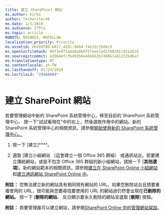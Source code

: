 ```yaml
---
title: 建立 SharePoint 網站
ms.author: kirks
author: Techwriter40
ms.date: 1/3/2019
ms.audience: ITPro
ms.topic: article
ROBOTS: NOINDEX, NOFOLLOW
localization_priority: Priority
ms.assetid: e62b9f80-b017-42dc-9464-f4e32c19d6c9
ms.openlocfilehash: 00f3e971a4dda8b0f5feee1ad2f08101192a2816
ms.sourcegitcommit: e2864efcfb493b6e46b662b746661a61232bdba7
ms.translationtype: MT
ms.contentlocale: zh-TW
ms.lasthandoff: 01/24/2019
ms.locfileid: "29460604"
---
```

# <a name="create-a-sharepoint-site"></a>建立 SharePoint 網站

若要管理網站中新的 SharePoint 系統管理中心，移至目前的 SharePoint 系統管理中心、 按一下"試試看現在"中的右上，然後選取作用中的網站。新的 SharePoint 系統管理中心的相關資訊，請參閱[開始使用新的 SharePoint 系統管理中心。](https://docs.microsoft.com/en-us/sharepoint/get-started-new-admin-center)
  
1. 按一下 [建立]****。 
    
2. 選取 [建立小組網站 （這會建立一個 Office 365 群組） 或通訊站台。若要建立傳統網站，或是不包含 Office 365 群組的新小組網站，請按一下 [**其他選項**]。新的網站範本的相關資訊，請參閱[建立在 SharePoint Online 小組網站](https://support.office.com/en-us/article/create-a-team-site-in-sharepoint-ef10c1e7-15f3-42a3-98aa-b5972711777d?ui=en-US&amp;rs=en-US&amp;ad=US)和[建立通訊網站 SharePoint Online 中](https://support.office.com/article/7fb44b20-a72f-4d2c-9173-fc8f59ba50eb)。
  
 **附註：** 您無法建立新的網站具有相同現有網站的 URL。如果您刪除站台且想要重複使用的 URL，很可能與您要尋找要使用的 URL 的網站過仍然會出現在**已刪除的網站。** 按一下 [**刪除的網站**、 反白顯示要永久刪除的網站並選取 [**刪除**] 按鈕。 
  
 **附註：** 若要管理誰可以建立網站，請參閱[SharePoint Online 中的管理網站架設](https://docs.microsoft.com/en-us/sharepoint/manage-site-creation)。
    

